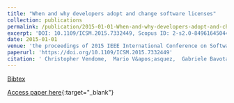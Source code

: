 ```yaml
---
title: "When and why developers adopt and change software licenses"
collection: publications
permalink: /publication/2015-01-01-When-and-why-developers-adopt-and-change-software-licenses
excerpt: 'DOI: 10.1109/ICSM.2015.7332449, Scopus ID: 2-s2.0-84961645044, Cited by: 13'
date: 2015-01-01
venue: 'the proceedings of 2015 IEEE International Conference on Software Maintenance and Evolution, ICSME 2015, Bremen, Germany, September 29 - October 1, 2015'
paperurl: 'https://doi.org/10.1109/ICSM.2015.7332449'
citation: ' Christopher Vendome,  Mario V&apos;asquez,  Gabriele Bavota,  Massimiliano Di Penta,  Daniel Germ&apos;an,  Denys Poshyvanyk, &quot;When and why developers adopt and change software licenses.&quot; the proceedings of 2015 IEEE International Conference on Software Maintenance and Evolution, ICSME 2015, Bremen, Germany, September 29 - October 1, 2015, 2015.'
---
```

[Bibtex](https://dblp.org/rec/bib/conf/icsm/VendomeVBPGP15)

[Access paper here](https://doi.org/10.1109/ICSM.2015.7332449){:target="_blank"}
